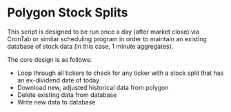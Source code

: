 # Polygon Stock Splits

This script is designed to be run once a day (after market close) via CronTab or similar scheduling program in order to maintain an existing database of stock data (in this case, 1 minute aggregates).

The core design is as follows:
* Loop through all tickers to check for any ticker with a stock split that has an ex-dividend date of today
* Download new, adjusted historical data from polygon
* Delete existing data from database
* Write new data to database
